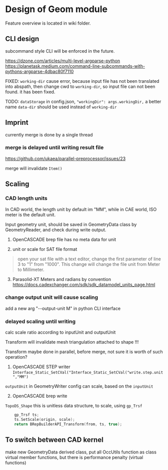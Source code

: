 # Design of Geom module

Feature overview is located in wiki folder.

## CLI design

subcommand style CLI will be enforced in the future. 

https://dzone.com/articles/multi-level-argparse-python
https://planetask.medium.com/command-line-subcommands-with-pythons-argparse-4dbac80f7110

FIXED:
`working-dir` cause error, because input file has not been translated into abspath, then change cwd to `working-dir`, so input file can not been found. it has been fixed.

TODO:
`dataStorage` in config.json, `"workingDir": args.workingDir,` 
a better name `data-dir` should be used instead of `working-dir`

## Imprint

currently merge is done by a single thread

### merge is delayed until writing result file

https://github.com/ukaea/parallel-preprocessor/issues/23

merge will invalidate `Item()`

## Scaling 

### CAD length units
In CAD world, the length unit by default im "MM", while in CAE world, ISO meter is the default unit.

Input geometry unit, should be saved in GeometryData class by GeometryReader, and check during write output.

1. OpenCASCADE brep file has no meta data for unit

2. unit or scale for SAT file format

> open your sat file with a text editor, change the first parameter of line 3 to "1" from "1000". This change will change the file unit from Meter to Millimeter.

3. Parasolid-XT	Meters and radians by convention
https://docs.cadexchanger.com/sdk/sdk_datamodel_units_page.html

### change output unit will cause scaling
add a new arg "--output-unit M" in python CLI interface

### delayed scaling until writing
calc scale ratio according to inputUnit and outputUnit

Transform will invalidate mesh triangulation attached to shape !!!

Transform maybe done in parallel, before merge, not sure it is worth of such operation?


1. OpenCASCADE STEP writer
`Interface_Static_SetCVal("Interface_Static_SetCVal("write.step.unit","MM")`

`outputUnit` in GeometryWriter config can scale, based on the `inputUnit`


2. OpenCASCADE brep write

`TopoDS_Shape`  this is unitless data structure, to scale, using `gp_Trsf`

```c++
    gp_Trsf ts;
    ts.SetScale(origin, scale);
    return BRepBuilderAPI_Transform(from, ts, true);
```

## To switch between CAD kernel
make new GeometryData derived class, put all OccUtils function as class virtual member functions, but there is performance penalty (virtual functions)